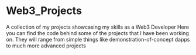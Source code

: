 # Web3_Projects
A collection of my projects showcasing my skills as a Web3 Developer
Here you can find the code behind some of the projects that I have been working on. They will range from simple things like demonstration-of-concept dapps to much more advanced projects 
